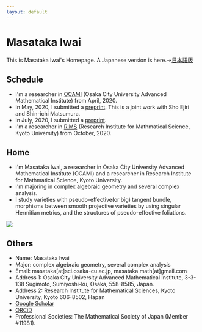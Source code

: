 ```yaml
---
layout: default
---
```




# **Masataka Iwai**
This is Masataka Iwai's Homepage.
A Japanese version is here.→[日本語版](https://masataka123.github.io/blog3/)

## **Schedule**
- I'm a researcher in [OCAMI]( http://www.sci.osaka-cu.ac.jp/OCAMI/eng/about/member/member.html) (Osaka City University Advanced Mathematical Institute) from April, 2020.
- In May, 2020, I submitted a [preprint](https://arxiv.org/abs/2005.04566). This is a joint work with Sho Ejiri and Shin-ichi Matsumura.
- In July, 2020, I submitted a [preprint](https://arxiv.org/abs/2007.13954). 
- I'm a researcher in [RIMS]( http://www.sci.osaka-cu.ac.jp/OCAMI/eng/about/member/member.html) (Research Institute for Mathmatical Science, Kyoto University) from October, 2020.

## **Home**
- I'm Masataka Iwai, a researcher in Osaka City University Advanced Mathematical Institute (OCAMI) and a researcher in Research Institute for Mathmatical Science, Kyoto University.
- I'm majoring in complex algebraic geometry and several complex analysis.
- I study varieties with pseudo-effective(or big) tangent bundle, morphisms between smooth projective varieties by using singular Hermitian metrics, and the structures of pseudo-effective foliations.

![](https://masataka123.github.io/blog3_e/picture/1.jpg )

## **Others**
- Name: Masataka Iwai
- Major: complex algebraic geometry, several complex analysis
- Email: masataka[at]sci.osaka-cu.ac.jp, masataka.math[at]gmail.com
- Address 1: Osaka City University Advanced Mathematical Institute, 3-3-138 Sugimoto, Sumiyoshi-ku, Osaka,  558-8585,  Japan.
- Address 2: Research Institute for Mathematical Sciences, Kyoto University, Kyoto 606-8502, Hapan
- [Google Scholar](https://scholar.google.com/citations?hl=ja&user=ZTKnR6QAAAAJ)
- [ORCiD](https://orcid.org/0000-0002-0273-0360)
- Professional Societies: The Mathematical Society of Japan (Member #11981).

